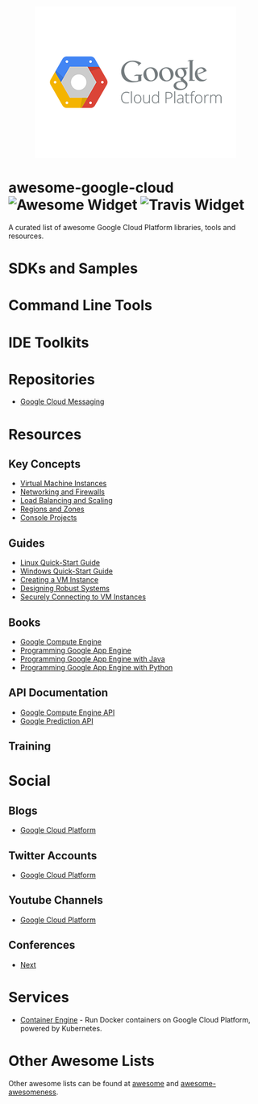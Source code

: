 <p align="center">
  <img src="/logo.png">
</p>

# awesome-google-cloud ![Awesome Widget] ![Travis Widget]
[Awesome Widget]: https://img.shields.io/badge/awesome-%E2%9C%93-ff69b4.svg?style=flat-square
[Travis Widget]: https://img.shields.io/travis/tmrts/awesome-google-cloud.svg?style=flat-square

A curated list of awesome Google Cloud Platform libraries, tools and resources.

# SDKs and Samples

# Command Line Tools

# IDE Toolkits

# Repositories
- [Google Cloud Messaging](https://github.com/google/gcm)

# Resources

## Key Concepts
- [Virtual Machine Instances](https://cloud.google.com/compute/docs/instances/)
- [Networking and Firewalls](https://cloud.google.com/compute/docs/networks-and-firewalls)
- [Load Balancing and Scaling](https://cloud.google.com/compute/docs/load-balancing-and-autoscaling)
- [Regions and Zones](https://cloud.google.com/compute/docs/zones)
- [Console Projects](https://cloud.google.com/compute/docs/projects)

## Guides
- [Linux Quick-Start Guide](https://cloud.google.com/compute/docs/linux-quickstart)
- [Windows Quick-Start Guide](https://cloud.google.com/compute/docs/windows-quickstart)
- [Creating a VM Instance](https://cloud.google.com/compute/docs/instances/creating-and-starting-an-instance)
- [Designing Robust Systems](https://cloud.google.com/compute/docs/tutorials/robustsystems)
- [Securely Connecting to VM Instances](https://cloud.google.com/solutions/connecting-securely)

## Books
- [Google Compute Engine](http://www.amazon.com/Google-Compute-Engine-Marc-Cohen/dp/1449360882/)
- [Programming Google App Engine](http://www.amazon.com/Programming-Google-App-Engine-Sanderson/dp/144939826X/)
- [Programming Google App Engine with Java](http://www.amazon.com/Programming-Google-Engine-Java-Infrastructure/dp/1491900202/)
- [Programming Google App Engine with Python](http://www.amazon.com/Programming-Google-Engine-Python-Infrastructure/dp/1491900253/)

## API Documentation
- [Google Compute Engine API](https://cloud.google.com/compute/docs/reference/latest/)
- [Google Prediction API](https://cloud.google.com/prediction/docs)

## Training

# Social

## Blogs
- [Google Cloud Platform](http://googlecloudplatform.blogspot.com/)

## Twitter Accounts
- [Google Cloud Platform](https://twitter.com/googlecloud)

## Youtube Channels
- [Google Cloud Platform](https://www.youtube.com/user/googlecloudplatform)

## Conferences
- [Next](https://cloudplatformonline.com/NEXT_Google_Cloud_Platform_Experience_Home.html)

# Services
- [Container Engine](https://cloud.google.com/container-engine/) - Run Docker containers on Google Cloud Platform, powered by Kubernetes.

# Other Awesome Lists
Other awesome lists can be found at [awesome](https://github.com/sindresorhus/awesome) and [awesome-awesomeness](https://github.com/bayandin/awesome-awesomeness).

